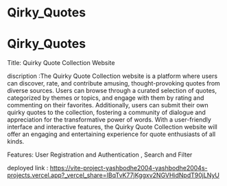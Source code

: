 ﻿# Qirky_Quotes
# Qirky_Quotes
Title: Quirky Quote Collection Website

discription :The Quirky Quote Collection website is a platform where users can discover, rate, and contribute amusing, thought-provoking quotes from diverse sources. Users can browse through a curated selection of quotes, categorized by themes or topics, and engage with them by rating and commenting on their favorites. Additionally, users can submit their own quirky quotes to the collection, fostering a community of dialogue and appreciation for the transformative power of words. With a user-friendly interface and interactive features, the Quirky Quote Collection website will offer an engaging and entertaining experience for quote enthusiasts of all kinds.

Features: User Registration and Authentication , Search and Filter 

deployed link : https://vite-project-yashbodhe2004-yashbodhe2004s-projects.vercel.app?_vercel_share=IBqTvK77jKggxv2NGVHidNpdT90jLNyU 

